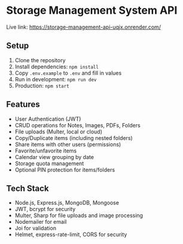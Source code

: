 # Storage Management System API

 Live link: https://storage-management-api-uqjx.onrender.com/

 ## Setup
 1. Clone the repository
 2. Install dependencies: `npm install`
 3. Copy `.env.example` to `.env` and fill in values
 4. Run in development: `npm run dev`
 5. Production: `npm start`

 ## Features
 - User Authentication (JWT)
 - CRUD operations for Notes, Images, PDFs, Folders
 - File uploads (Multer, local or cloud)
 - Copy/Duplicate items (including nested folders)
 - Share items with other users (permissions)
 - Favorite/unfavorite items
 - Calendar view grouping by date
 - Storage quota management
 - Optional PIN protection for items/folders

 ## Tech Stack
 - Node.js, Express.js, MongoDB, Mongoose
 - JWT, bcrypt for security
 - Multer, Sharp for file uploads and image processing
 - Nodemailer for email
 - Joi for validation
 - Helmet, express-rate-limit, CORS for security
